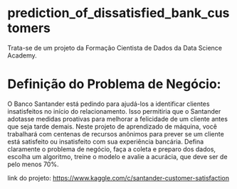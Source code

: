 # prediction_of_dissatisfied_bank_customers


Trata-se de um projeto da Formação Cientista de Dados da Data Science Academy.

# Definição do Problema de Negócio:

O Banco Santander está pedindo para ajudá-los a identificar clientes insatisfeitos no início do relacionamento. Isso permitiria que o Santander adotasse medidas proativas para melhorar a felicidade de um cliente antes que seja tarde demais. Neste projeto de aprendizado de máquina, você trabalhará com centenas de recursos anônimos para prever se um cliente está satisfeito ou insatisfeito com sua experiência bancária. Defina claramente o problema de negócio, faça a coleta e preparo dos dados, escolha um algoritmo, treine o modelo e avalie a acurácia, que deve ser de pelo menos 70%.

link do projeto: https://www.kaggle.com/c/santander-customer-satisfaction

